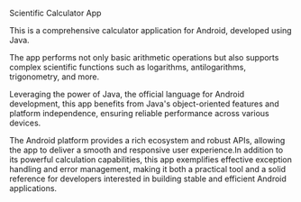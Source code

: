 Scientific Calculator App

This is a comprehensive calculator application for Android, developed using Java.

The app performs not only basic arithmetic operations but also supports complex scientific functions such as logarithms, antilogarithms, trigonometry, and more.

Leveraging the power of Java, the official language for Android development, this app benefits from Java's object-oriented features and platform independence, ensuring reliable performance across various devices.

The Android platform provides a rich ecosystem and robust APIs, allowing the app to deliver a smooth and responsive user experience.In addition to its powerful calculation capabilities, this app exemplifies effective exception handling and error management, making it both a practical tool and a solid reference for developers interested in building stable and efficient Android applications.
